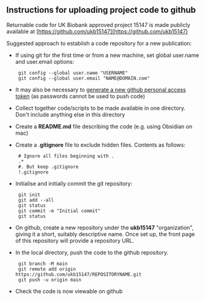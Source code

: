 ## Instructions for uploading project code to github

Returnable code for UK Biobank approved project 15147 is made publicly available at [https://github.com/ukb15147](https://github.com/ukb15147)

Suggested approach to establish a code repository for a new publication:

 * If using git for the first time or from a new machine, set global user.name and user.email options:

        git config --global user.name "USERNAME"
        git config --global user.email "NAME@DOMAIN.com"

 * It may also be necessary to [generate a new github personal access token](https://github.com/settings/tokens) (as passwords cannot be used to push code)
 * Collect together code/scripts to be made available in one directory. Don't include anything else in this directory
 * Create a **README.md** file describing the code (e.g. using Obsidian on mac)
 * Create a .**gitignore** file to exclude hidden files. Contents as follows:

        # Ignore all files beginning with .
        .*
        #. But keep .gitignore
        !.gitignore

 * Initialise and initially commit the git repository:

        git init
        git add --all
        git status
        git commit -m "Initial commit"
        git status

 * On github, create a new repository under the **ukb15147** "organization", giving it a short, suitably descriptive name. Once set up, the front page of this repository will provide a repository URL.
 * In the local directory, push the code to the github repository.

        git branch -M main
        git remote add origin https://github.com/ukb15147/REPOSITORYNAME.git
        git push -u origin main

 * Check the code is now viewable on github
